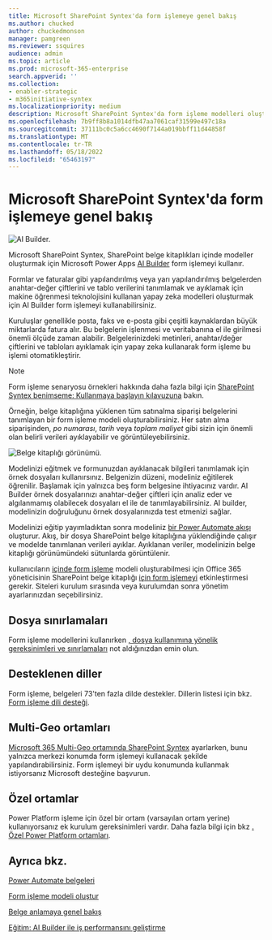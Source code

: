 ```yaml
---
title: Microsoft SharePoint Syntex'da form işlemeye genel bakış
ms.author: chucked
author: chuckedmonson
manager: pamgreen
ms.reviewer: ssquires
audience: admin
ms.topic: article
ms.prod: microsoft-365-enterprise
search.appverid: ''
ms.collection:
- enabler-strategic
- m365initiative-syntex
ms.localizationpriority: medium
description: Microsoft SharePoint Syntex'da form işleme modelleri oluşturmak için AI Build'i kullanmayı öğrenin.
ms.openlocfilehash: 7b9ff8b8a1014dfb47aa7061caf31599e497c18a
ms.sourcegitcommit: 37111bc0c5a6cc4690f7144a019bbff11d44858f
ms.translationtype: MT
ms.contentlocale: tr-TR
ms.lasthandoff: 05/18/2022
ms.locfileid: "65463197"
---
```

# <a name="form-processing-overview-in-microsoft-sharepoint-syntex"></a>Microsoft SharePoint Syntex'da form işlemeye genel bakış

 ![AI Builder.](../media/content-understanding/ai-builder.png)</br>

Microsoft SharePoint Syntex, SharePoint belge kitaplıkları içinde modeller oluşturmak için Microsoft Power Apps [AI Builder](/ai-builder/overview) form işlemeyi kullanır.

Formlar ve faturalar gibi yapılandırılmış veya yarı yapılandırılmış belgelerden anahtar-değer çiftlerini ve tablo verilerini tanımlamak ve ayıklamak için makine öğrenmesi teknolojisini kullanan yapay zeka modelleri oluşturmak için AI Builder form işlemeyi kullanabilirsiniz.

Kuruluşlar genellikle posta, faks ve e-posta gibi çeşitli kaynaklardan büyük miktarlarda fatura alır. Bu belgelerin işlenmesi ve veritabanına el ile girilmesi önemli ölçüde zaman alabilir. Belgelerinizdeki metinleri, anahtar/değer çiftlerini ve tabloları ayıklamak için yapay zeka kullanarak form işleme bu işlemi otomatikleştirir. 

> [!NOTE]
> Form işleme senaryosu örnekleri hakkında daha fazla bilgi için [SharePoint Syntex benimseme: Kullanmaya başlayın kılavuzuna](./adoption-getstarted.md) bakın.

Örneğin, belge kitaplığına yüklenen tüm satınalma siparişi belgelerini tanımlayan bir form işleme modeli oluşturabilirsiniz. Her satın alma siparişinden, *po numarası*, *tarih* veya *toplam maliyet* gibi sizin için önemli olan belirli verileri ayıklayabilir ve görüntüleyebilirsiniz.

![Belge kitaplığı görünümü.](../media/content-understanding/doc-lib-done.png)</br>  

Modelinizi eğitmek ve formunuzdan ayıklanacak bilgileri tanımlamak için örnek dosyaları kullanırsınız. Belgenizin düzeni, modeliniz eğitilerek öğrenilir. Başlamak için yalnızca beş form belgesine ihtiyacınız vardır. AI Builder örnek dosyalarınızı anahtar-değer çiftleri için analiz eder ve algılanmamış olabilecek dosyaları el ile de tanımlayabilirsiniz.  AI builder, modelinizin doğruluğunu örnek dosyalarınızda test etmenizi sağlar.

Modelinizi eğitip yayımladıktan sonra modeliniz [bir Power Automate akışı](/power-automate/getting-started) oluşturur. Akış, bir dosya SharePoint belge kitaplığına yüklendiğinde çalışır ve modelde tanımlanan verileri ayıklar. Ayıklanan veriler, modelinizin belge kitaplığı görünümündeki sütunlarda görüntülenir.

kullanıcıların [içinde form işleme](./set-up-content-understanding.md) modeli oluşturabilmesi için Office 365 yöneticisinin SharePoint belge kitaplığı [için form işlemeyi](create-a-form-processing-model.md) etkinleştirmesi gerekir. Siteleri kurulum sırasında veya kurulumdan sonra yönetim ayarlarınızdan seçebilirsiniz.

## <a name="file-limitations"></a>Dosya sınırlamaları

Form işleme modellerini kullanırken [, dosya kullanımına yönelik gereksinimleri ve sınırlamaları](/ai-builder/form-processing-model-requirements) not aldığınızdan emin olun.

## <a name="supported-languages"></a>Desteklenen diller

Form işleme, belgeleri 73'ten fazla dilde destekler. Dillerin listesi için bkz. [Form işleme dili desteği](/power-platform-release-plan/2021wave2/ai-builder/form-processing-new-language-support).

## <a name="multi-geo-environments"></a>Multi-Geo ortamları

[Microsoft 365 Multi-Geo ortamında SharePoint Syntex](../enterprise/microsoft-365-multi-geo.md) ayarlarken, bunu yalnızca merkezi konumda form işlemeyi kullanacak şekilde yapılandırabilirsiniz. Form işlemeyi bir uydu konumunda kullanmak istiyorsanız Microsoft desteğine başvurun.

## <a name="custom-environments"></a>Özel ortamlar

Power Platform işleme için özel bir ortam (varsayılan ortam yerine) kullanıyorsanız ek kurulum gereksinimleri vardır. Daha fazla bilgi için bkz [. Özel Power Platform ortamları](set-up-content-understanding.md#requirements).


## <a name="see-also"></a>Ayrıca bkz.
  
[Power Automate belgeleri](/power-automate/)

[Form işleme modeli oluştur](create-a-form-processing-model.md)

[Belge anlamaya genel bakış](document-understanding-overview.md)

[Eğitim: AI Builder ile iş performansını geliştirme](/learn/paths/improve-business-performance-ai-builder/?source=learn)